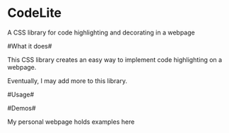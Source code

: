 CodeLite
========

A CSS library for code highlighting and decorating in a webpage

#What it does#

This CSS library creates an easy way to implement code highlighting on a webpage.

Eventually, I may add more to this library.

#Usage#

	
#Demos#

My personal webpage holds examples here

